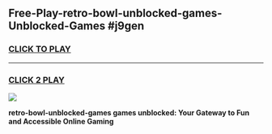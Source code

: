 
## Free-Play-retro-bowl-unblocked-games-Unblocked-Games #j9gen
<h3>
<a href="https://news.freeplayer.one?title=retro-bowl-unblocked-games&ref=8M">CLICK TO PLAY</a></h3>
<hr>

<h3>
<a href="https://news.freeplayer.one?title=retro-bowl-unblocked-games&ref=8M">CLICK 2 PLAY</a>
  
</h3>

<a href="https://news.freeplayer.one?title=retro-bowl-unblocked-games&ref=8M"><img src="https://clearcache.store/games.png"></a>


**retro-bowl-unblocked-games games unblocked: Your Gateway to Fun and Accessible Online Gaming**
